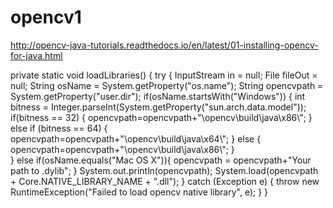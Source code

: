 # opencv1

http://opencv-java-tutorials.readthedocs.io/en/latest/01-installing-opencv-for-java.html

private static void loadLibraries()
    {
        try
        {
            InputStream in = null;
            File fileOut = null;
            String osName = System.getProperty("os.name");
            String opencvpath = System.getProperty("user.dir");
            if(osName.startsWith("Windows")) {
                int bitness = Integer.parseInt(System.getProperty("sun.arch.data.model"));
                if(bitness == 32) {
                    opencvpath=opencvpath+"\\opencv\\build\\java\\x86\\";
                }
                else if (bitness == 64) { 
                    opencvpath=opencvpath+"\\opencv\\build\\java\\x64\\";
                } else { 
                    opencvpath=opencvpath+"\\opencv\\build\\java\\x86\\"; 
                }           
            } 
            else if(osName.equals("Mac OS X")){
                opencvpath = opencvpath+"Your path to .dylib";
            }
            System.out.println(opencvpath);
            System.load(opencvpath + Core.NATIVE_LIBRARY_NAME + ".dll");
        } catch (Exception e) {
            throw new RuntimeException("Failed to load opencv native library", e);
        }
    }
